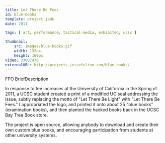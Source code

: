 ```yaml
---
title: Let There Be Fees
id: blue-books
template: project.jade
date: 2011

tags: [ art, performance, tactical-media, exhibited, ucsc ]

thumbnail:
    src: images/blue-books.gif
    width: 132px
    height: 160px
video: 33087476
externalURL: http://projects.jessefulton.com/blue-books/
---
```


FPO BriefDescription

In response to fee increases at the University of California in the Spring of 2011, a UCSC student created a print of a modified UC seal addressing the issue, subtly replacing the motto of "Let There Be Light" with "Let There Be Fees." I appropriated the logo, and printed it onto about 25 "blue books" (examination books), and then planted the hacked books back in the UCSC Bay Tree Book store.
  
The project is open source, allowing anybody to download and create their own custom blue books, and encouraging participation from students at other university systems.
